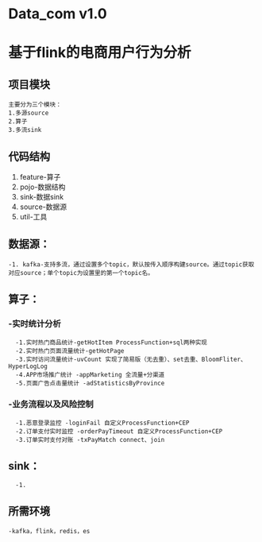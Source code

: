 # Data_com v1.0
# 基于flink的电商用户行为分析
## 项目模块
    主要分为三个模块：
    1.多源source
    2.算子
    3.多流sink
## 代码结构
   1. feature-算子
   2. pojo-数据结构
   3. sink-数据sink
   4. source-数据源
   5. util-工具
## 数据源：
    -1. kafka-支持多流，通过设置多个topic，默认按传入顺序构建source。通过topic获取对应source；单个topic为设置里的第一个topic名。
## 算子：
   ### -实时统计分析
      -1.实时热门商品统计-getHotItem ProcessFunction+sql两种实现
      -2.实时热门页面流量统计-getHotPage 
      -3.实时访问流量统计-uvCount 实现了简易版（无去重）、set去重、BloomFliter、HyperLogLog
      -4.APP市场推广统计 -appMarketing 全流量+分渠道
      -5.页面广告点击量统计 -adStatisticsByProvince 
   ### -业务流程以及风险控制
      -1.恶意登录监控 -loginFail 自定义ProcessFunction+CEP
      -2.订单支付实时监控 -orderPayTimeout 自定义ProcessFunction+CEP
      -3.订单实时支付对账 -txPayMatch connect、join
## sink：
      -1.
## 所需环境
    -kafka，flink，redis，es
